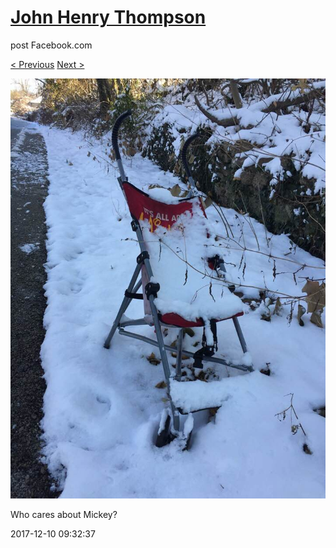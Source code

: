 # [John Henry Thompson](../README.md)
post Facebook.com

[< Previous](2017-12-12-1.md) [Next >](2017-12-05-1.md)

[![](../media/2017-12-10/Timeline-Photos-Who-cares-about-Mickey.jpg)](../README.md)

Who cares about Mickey?

2017-12-10 09:32:37